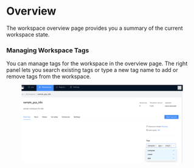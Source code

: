 # Overview

The workspace overview page provides you a summary of the current workspace state.

### Managing Workspace Tags

You can manage tags for the workspace in the overview page. The right panel lets you search existing tags or type a new tag name to add or remove tags from the workspace.

<figure><img src="../../.gitbook/assets/image (196).png" alt=""><figcaption></figcaption></figure>

